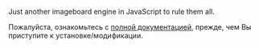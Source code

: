 Just another imageboard engine in JavaScript to rule them all.

Пожалуйста, ознакомьтесь с [полной документацией](https://github.com/ololoepepe/ololord.js/wiki), прежде, чем Вы приступите к установке/модификации.